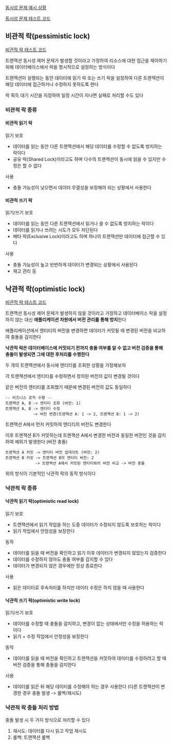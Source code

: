 [동시성 문제 예시 상황](../README.md)

[동시성 문제 테스트 코드](../code/java/src/test/java/hansanhha/race_condition/TransactionRaceConditionTest.java)

## 비관적 락(pessimistic lock)

[비관적 락 테스트 코드](../code/java/src/test/java/hansanhha/lock/PessimisticLockTest.java)

트랜잭션 동시성 제어 문제가 발생할 것이라고 가정하여 리소스에 대한 접근을 제어하기 위해 데이터베이스에서 락을 명시적으로 설정하는 방식이다

트랜잭션이 실행되는 동안 데이터에 읽기 락 또는 쓰기 락을 설정하여 다른 트랜잭션이 해당 데이터에 접근하거나 수정하지 못하도록 한다

락 획득 대기 시간을 지정하여 일정 시간이 지나면 실패로 처리할 수도 있다

### 비관적 락 종류

#### 비관적 읽기 락

읽기 보호
- 데이터를 읽는 동안 다른 트랜잭션에서 해당 데이터를 수정할 수 없도록 방지하는 락이다
- 공유 락(Shared Lock)이라고도 하며 다수의 트랜잭션이 동시에 읽을 수 있지만 수정은 할 수 없다

사용
- 충돌 가능성이 낮으면서 데이터 무결성을 보장해야 되는 상황에서 사용한다

#### 비관적 쓰기 락

읽기/쓰기 보호
- 데이터를 읽는 동안 다른 트랜잭션에서 읽거나 쓸 수 없도록 방지하는 락이다
- 데이터를 읽거나 쓰려는 시도가 모두 차단된다
- 배타 락(Exclusive Lock)이라고도 하며 하나의 트랜잭션만 데이터에 접근할 수 있다

사용
- 충돌 가능성이 높고 빈번하게 데이터가 변경되는 상황에서 사용된다
- 재고 관리 등

## 낙관적 락(optimistic lock)

[비관적 락 테스트 코드](../code/java/src/test/java/hansanhha/lock/OptimisticLockTest.java)

트랜잭션 동시성 제어 문제가 발생하지 않을 것이라고 가정하고 데이터베이스 락을 설정하지 않는 대신 **애플리케이션 차원에서 버전 관리를 통해 방지**한다

애플리케이션에서 엔티티의 버전을 변경하면 데이터가 커밋될 때 변경된 버전을 비교하여 충돌을 감지한다

**낙관적 락은 데이터베이스에 커밋되기 전까지 충돌 여부를 알 수 없고 버전 검증을 통해 충돌이 발생되면 그에 대한 후처리를 수행한다**

두 개의 트랜잭션에서 동시에 엔티티를 조회한 상황을 가정해보자

각 트랜잭션에서 엔티티를 수정하면서 정의된 버전의 값이 변경될 것이다

같은 버전의 엔티티를 조회했기 때문에 변경된 버전의 값도 동일하다

```text
-- 비즈니스 로직 수행 --
트랜잭션 A, B -> 엔티티 조회 (버전: 1)
트랜잭션 A, B -> 엔티티 수정 
            -> 버전 변경(트랜잭션 A: 1 -> 2, 트랜잭션 B: 1 -> 2)
```

트랜잭션 A에서 먼저 커밋하여 엔티티의 버전도 변경한다

이후 트랜잭션 B가 커밋하는데 트랜잭션 A에서 변경한 버전과 동일한 버전인 것을 감지하여 예외가 발생한다 (버전 충돌)

```text
트랜잭션 A 커밋 -> 엔티티 버전 업데이트 (버전: 2)
트랜잭션 B 커밋 -> 트랜잭션 B의 엔티티 버전: 2 
             -> 트랜잭션 A에서 커밋된 엔티티와의 버전 비교 -> 버전 충돌 
```

위의 방식이 기본적인 낙관적 락의 동작 방식이다

### 낙관적 락 종류

#### 낙관적 읽기 락(optimistic read lock)

읽기 보호
- 트랜잭션에서 읽기 작업을 하는 도중 데이터가 수정되지 않도록 보호하는 락이다
- 읽기 작업에서 안정성을 보장한다

동작
- 데이터를 읽을 때 버전을 확인하고 읽기 이후 데이터가 변경되지 않았는지 검증한다
- 데이터를 수정하지 않아도 충돌 여부를 감지할 수 있다
- 데이터가 변경되지 않은 경우에만 정상 종료한다

사용
- 읽은 데이터로 후속처리를 하지만 데이터 수정은 하지 않을 때 사용한다

#### 낙관적 쓰기 락(optimistic write lock)

읽기/쓰기 보호
- 데이터를 수정할 때 충돌을 감지하고, 변경이 없는 상태에서만 수정을 허용하는 락이다
- 읽기 + 수정 작업에서 안정성을 보장한다

동작 
- 데이터를 읽을 때 버전을 확인하고 트랜잭션을 커밋하여 데이터를 수정하려고 할 때 버전 검증을 통해 충돌을 감지한다

사용
- 데이터를 읽은 뒤 해당 데이터를 수정해야 하는 경우 사용한다 (다른 트랜잭션이 변경한 경우 충돌 발생 -> 롤백/재시도)

### 낙관적 락 충돌 처리 방법

충돌 발생 시 두 가지 방식으로 처리할 수 있다

1. 재시도: 데이터를 다시 읽고 작업 재시도
2. 롤백: 트랜잭션 롤백